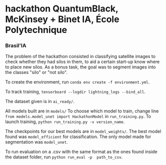 # hackathon QuantumBlack, McKinsey + Binet IA, École Polytechnique
### Brasil'IA

The problem of the hackathon consisted in classifying satellite images to check whether they had silos in them, to
aid a certain start-up know where to place new silos. As a bonus task, the goal was to segment images into the classes
"silo" or "not silo".

To create the environment, run ``conda env create -f environment.yml``.

To track training, ``tensorboard --logdir lightning_logs --bind_all``.

The dataset given is in ``ai_ready/``.

All models built are in ``models/``
To choose which model to train, change line ``from models.model_unet import HackathonModel`` in ``run_training.py``.
To launch training, ``python run_training.py -v version_name``.

The checkpoints for our best models are in ``model_weights/``.
The best model found was ``model_efficient`` for classification. The only model made for segmentation was 
``model_unet``.

To run evaluation on a .csv with the same format as the ones found inside the dataset folder, run ``python run_eval -p 
path_to_csv``.
